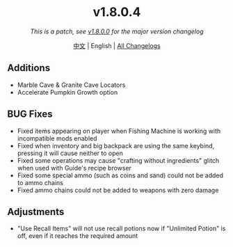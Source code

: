 ﻿<h1 align="center">v1.8.0.4</h1>

<div align="center">

*This is a patch, see [v1.8.0.0](v1.8.0.0.md) for the major version changelog*

[中文](../zh/v1.8.0.4.md) | English | [All Changelogs](../../ChangeLog-en.md)

</div>

## Additions

- Marble Cave & Granite Cave Locators
- Accelerate Pumpkin Growth option

## BUG Fixes

- Fixed items appearing on player when Fishing Machine is working with incompatible mods enabled
- Fixed when inventory and big backpack are using the same keybind, pressing it will cause neither to open
- Fixed some operations may cause "crafting without ingredients" glitch when used with Guide's recipe browser
- Fixed some special ammo (such as coins and sand) could not be added to ammo chains
- Fixed ammo chains could not be added to weapons with zero damage

## Adjustments

- "Use Recall Items" will not use recall potions now if "Unlimited Potion" is off, even if it reaches the required amount